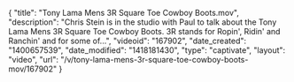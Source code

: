 {
    "title": "Tony Lama Mens 3R Square Toe Cowboy Boots.mov",
    "description": "Chris Stein is in the studio with Paul to talk about the Tony Lama Mens 3R Square Toe Cowboy Boots. 3R stands for Ropin', Ridin' and Ranchin' and for some of...",
    "videoid": "167902",
    "date_created": "1400657539",
    "date_modified": "1418181430",
    "type": "captivate",
    "layout": "video",
    "url": "\/v\/tony-lama-mens-3r-square-toe-cowboy-boots-mov\/167902"
}